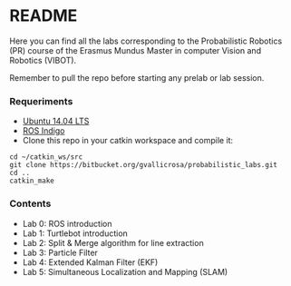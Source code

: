 # README #

Here you can find all the labs corresponding to the Probabilistic Robotics (PR) course of the Erasmus Mundus Master in computer Vision and Robotics (VIBOT).

Remember to pull the repo before starting any prelab or lab session.

### Requeriments ###

* [Ubuntu 14.04 LTS](http://releases.ubuntu.com/14.04/)
* [ROS Indigo](http://wiki.ros.org/indigo/Installation/Ubuntu)
* Clone this repo in your catkin workspace and compile it:

~~~~
cd ~/catkin_ws/src
git clone https://bitbucket.org/gvallicrosa/probabilistic_labs.git
cd ..
catkin_make
~~~~

### Contents ###

* Lab 0: ROS introduction
* Lab 1: Turtlebot introduction
* Lab 2: Split & Merge algorithm for line extraction
* Lab 3: Particle Filter
* Lab 4: Extended Kalman Filter (EKF)
* Lab 5: Simultaneous Localization and Mapping (SLAM) 